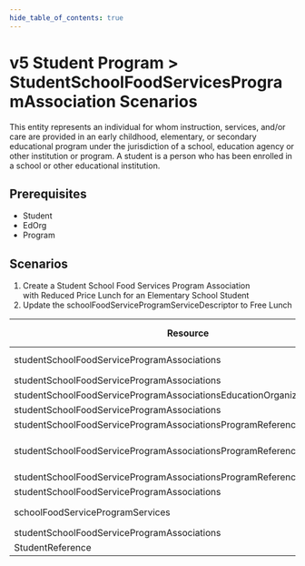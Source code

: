 ```yaml
---
hide_table_of_contents: true
---
```


# v5 Student Program > StudentSchoolFoodServicesProgramAssociation Scenarios

This entity represents an individual for whom instruction, services, and/or care
are provided in an early childhood, elementary, or secondary educational program
under the jurisdiction of a school, education agency or other institution or
program. A student is a person who has been enrolled in a school or other
educational institution.

## Prerequisites

* Student
* EdOrg
* Program

## Scenarios

1. Create a Student School Food Services Program Association with Reduced Price
   Lunch for an Elementary School Student
2. Update the schoolFoodServiceProgramServiceDescriptor to Free Lunch

| Resource                                                                  | Property Name                             | Is Collection | Data Type                                 | Required | Scenario 1: POST    | Scenario 2 PUT      |
| ------------------------------------------------------------------------- | ----------------------------------------- | ------------- | ----------------------------------------- | -------- | ------------------- | ------------------- |
| studentSchoolFoodServiceProgramAssociations                               | beginDate                                 | FALSE         | date                                      | REQUIRED | Current Date        | Current Date        |
| studentSchoolFoodServiceProgramAssociations                               | EducationOrganizationReference            | FALSE         | EducationOrganizationReference            | REQUIRED |                     |                     |
| studentSchoolFoodServiceProgramAssociationsEducationOrganizationReference | educationOrganizationId                   | FALSE         | integer                                   | REQUIRED | 255901107           | 255901107           |
| studentSchoolFoodServiceProgramAssociations                               | ProgramReference                          | FALSE         | ProgramReference                          | REQUIRED |                     |                     |
| studentSchoolFoodServiceProgramAssociationsProgramReference               | educationOrganizationId                   | FALSE         | integer                                   | REQUIRED | 255901              | 255901              |
| studentSchoolFoodServiceProgramAssociationsProgramReference               | programName                               | FALSE         | string                                    | REQUIRED | School Food Service | School Food Service |
| studentSchoolFoodServiceProgramAssociationsProgramReference               | programTypeDescriptor                     | FALSE         | programTypeDescriptor                     | REQUIRED | Other               | Other               |
| studentSchoolFoodServiceProgramAssociations                               | schoolFoodServiceProgramServices          | TRUE          | schoolFoodServiceProgramServices \[\]     | REQUIRED |                     |                     |
| schoolFoodServiceProgramServices                                          | schoolFoodServiceProgramServiceDescriptor | FALSE         | schoolFoodServiceProgramServiceDescriptor | REQUIRED | Reduced Price Lunch | **Free Lunch**      |
| studentSchoolFoodServiceProgramAssociations                               | StudentReference                          | FALSE         | StudentReference                          |          |                     |                     |
| StudentReference                                                          | studentUniqueId                           | FALSE         | integer                                   | REQUIRED | 111111              | 111111              |
